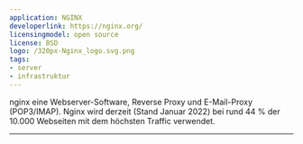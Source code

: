 ```yaml
---
application: NGINX
developerlink: https://nginx.org/
licensingmodel: open source
license: BSD
logo: /320px-Nginx_logo.svg.png
tags:
- server
- infrastruktur
---
```

nginx eine Webserver-Software, Reverse Proxy und E-Mail-Proxy (POP3/IMAP). Nginx wird derzeit (Stand Januar 2022) bei rund 44 % der 10.000 Webseiten mit dem höchsten Traffic verwendet.

---
